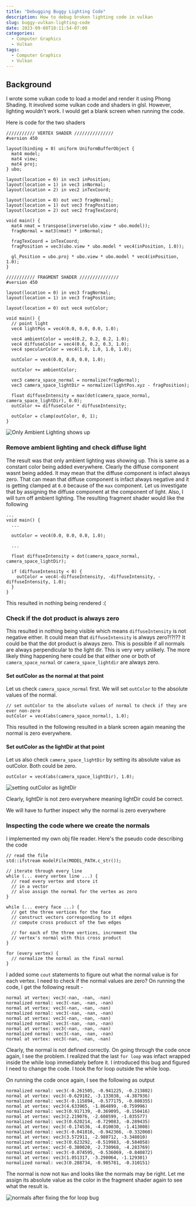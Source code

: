```yaml
---
title: "Debugging Buggy Lighting Code"
description: How to debug broken lighting code in vulkan
slug: buggy-vulkan-lighting-code
date: 2023-09-08T18:11:54-07:00
categories:
  - Computer Graphics
  - Vulkan
tags:
  - Computer Graphics
  - Vulkan
---
```


## Background

I wrote some vulkan code to load a model and render it using Phong Shading. It involved some vulkan code and shaders in glsl. However, lighting wouldn't work. I would get a blank screen when running the code.

Here is code for the two shaders

```
/////////// VERTEX SHADER ///////////////
#version 450

layout(binding = 0) uniform UniformBufferObject {
  mat4 model;
  mat4 view;
  mat4 proj;
} ubo;

layout(location = 0) in vec3 inPosition;
layout(location = 1) in vec3 inNormal;
layout(location = 2) in vec2 inTexCoord;

layout(location = 0) out vec3 fragNormal;
layout(location = 1) out vec3 fragPosition;
layout(location = 2) out vec2 fragTexCoord;

void main() {
  mat4 nmat = transpose(inverse(ubo.view * ubo.model));
  fragNormal = mat3(nmat) * inNormal;

  fragTexCoord = inTexCoord;
  fragPosition = vec3(ubo.view * ubo.model * vec4(inPosition, 1.0));
  
  gl_Position = ubo.proj * ubo.view * ubo.model * vec4(inPosition, 1.0);
}

/////////// FRAGMENT SHADER ///////////////
#version 450

layout(location = 0) in vec3 fragNormal;
layout(location = 1) in vec3 fragPosition;

layout(location = 0) out vec4 outColor;

void main() {
  // point light
  vec4 lightPos = vec4(0.0, 0.0, 0.0, 1.0);

  vec4 ambientColor = vec4(0.2, 0.2, 0.2, 1.0);
  vec4 diffuseColor = vec4(0.6, 0.2, 0.3, 1.0);
  vec4 specularColor = vec4(1.0, 1.0, 1.0, 1.0);

  outColor = vec4(0.0, 0.0, 0.0, 1.0);

  outColor += ambientColor;

  vec3 camera_space_normal = normalize(fragNormal);
  vec3 camera_space_lightDir = normalize(lightPos.xyz - fragPosition);

  float diffuseIntensity = max(dot(camera_space_normal, camera_space_lightDir), 0.0);
  outColor += diffuseColor * diffuseIntensity;

  outColor = clamp(outColor, 0, 1);
}
```

![Only Ambient Lighting shows up](01-only-ambient-shows-up.gif)

### Remove ambient lighting and check diffuse light

The result was that only ambient lighting was showing up. This is same as a constant color being added everywhere. Clearly the diffuse component wasnt being added. It may mean that the diffuse component is infact always zero. That can mean that diffuse component is infact always negative and it is getting clamped at `0.0` because of the `max` component. Let us investigate that by assigning the diffuse component at the component of light. Also, I will turn off ambient lighting. The resulting fragment shader would like the following

```
...
void main() {
  ...

  outColor = vec4(0.0, 0.0, 0.0, 1.0);

  ...

  float diffuseIntensity = dot(camera_space_normal, camera_space_lightDir);
  
  if (diffuseIntensity < 0) {
    outColor = vec4(-diffuseIntensity, -diffuseIntensity, -diffuseIntensity, 1.0);
  }
}
```

This resulted in nothing being rendered :(

### Check if the dot product is always zero

This resulted in nothing being visible which means `diffuseIntensity` is not negative either. It could mean that `diffuseIntensity` is always zero?!?!?? It could be that the dot product is always zero. This is possible if all normals are always perpendicular to the light dir. This is very very unlikely. The more likely thing happening here could be that either one or both of `camera_space_normal` or `camera_space_lightdir` are always zero.

#### Set outColor as the normal at that point

Let us check `camera_space_normal` first. We will set `outColor` to the absolute values of the normal.

```
// set outColor to the absolute values of normal to check if they are ever non-zero
outColor = vec4(abs(camera_space_normal), 1.0);
```

This resulted in the following resulted in a blank screen again meaning the normal is zero everywhere.

#### Set outColor as the lightDir at that point

Let us also check `camera_space_lightDir` by setting its absolute value as outColor. Both could be zero.

```
outColor = vec4(abs(camera_space_lightDir), 1.0);
```

![setting outColor as lightDir](02-camera-space-lightDir-color.gif)

Clearly, lightDir is not zero everywhere meaning lightDir could be correct.

We will have to further inspect why the normal is zero everywhere

### Inspecting the code where we create the normals

I implemented my own obj file reader. Here's the pseudo code describing the code

```
// read the file
std::ifstream modelFile(MODEL_PATH.c_str());

// iterate through every line
while (... every vertex line ...) {
  // read every vertex and store it
  // in a vector
  // also assign the normal for the vertex as zero
}

while (... every face ...) {
  // get the three vertices for the face
  // construct vectors corresponding to it edges
  // compute cross producct of the two edges

  // for each of the three vertices, increment the
  // vertex's normal with this cross product
}

for (every vertex) {
  // normalize the normal as the final normal
}
```

I added some `cout` statements to figure out what the normal value is for each vertex. I need to check if the normal values are zero? On running the code, I get the following result -

```
normal at vertex: vec3(-nan, -nan, -nan)
normalized normal: vec3(-nan, -nan, -nan)
normal at vertex: vec3(-nan, -nan, -nan)
normalized normal: vec3(-nan, -nan, -nan)
normal at vertex: vec3(-nan, -nan, -nan)
normalized normal: vec3(-nan, -nan, -nan)
normal at vertex: vec3(-nan, -nan, -nan)
normalized normal: vec3(-nan, -nan, -nan)
normal at vertex: vec3(-nan, -nan, -nan)
```

Clearly, the normal is not defined correctly. On going through the code once again, I see the problem.  I realized that the last `for loop` was infact wrapped inside the while loop immediately before it. I introduced this bug and figured I need to change the code. I took the for loop outside the while loop.

On running the code once again, I see the following as output

```
normalized normal: vec3(-0.261505, -0.941225, -0.213802)
normal at vertex: vec3(-0.629102, -3.133038, -4.387936)
normalized normal: vec3(-0.115894, -0.577175, -0.808355)
normal at vertex: vec3(4.633965, -1.864899, -0.759996)
normalized normal: vec3(0.917139, -0.369095, -0.150416)
normal at vertex: vec3(2.219076, -2.608599, -1.035577)
normalized normal: vec3(0.620214, -0.729083, -0.289435)
normal at vertex: vec3(-0.174536, -4.010030, -1.413008)
normalized normal: vec3(-0.041016, -0.942366, -0.332060)
normal at vertex: vec3(3.572911, -2.980712, -3.348010)
normalized normal: vec3(0.623292, -0.519983, -0.584058)
normal at vertex: vec3(-0.380020, -2.730968, -4.283769)
normalized normal: vec3(-0.074595, -0.536069, -0.840872)
normal at vertex: vec3(1.051317, -3.298064, -1.129301)
normalized normal: vec3(0.288734, -0.905781, -0.310151)
```
The normal is now not `Nan` and looks like the normals may be right. Let me assign its absolute value as the color in the fragment shader again to see what the result is.

![normals after fixing the for loop bug](03-normals-after-for-loop.gif)

